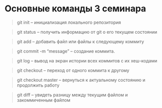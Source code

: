 # Основные команды 3 семинара

> git init – инициализация локального репозитория

> git status – получить информацию от git о его текущем состоянии

> git add – добавить файл или файлы к следующему коммиту

> git commit -m “message” – создание коммита.

> git log – вывод на экран истории всех коммитов с их хеш-кодами

> git checkout – переход от одного коммита к другому

> git checkout master – вернуться к актуальному состоянию и продолжить работу

> git diff – увидеть разницу между текущим файлом и закоммиченным файлом